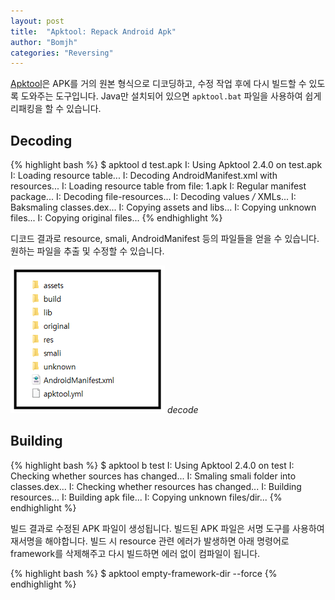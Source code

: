 ```yaml
---
layout: post
title:  "Apktool: Repack Android Apk"
author: "Bomjh"
categories: "Reversing"
---
```


[Apktool](https://ibotpeaches.github.io/Apktool/)은 APK를 거의 원본 형식으로 디코딩하고, 수정 작업 후에 다시 빌드할 수 있도록 도와주는 도구입니다. Java만 설치되어 있으면 `apktool.bat` 파일을 사용하여 쉽게 리패킹을 할 수 있습니다.

## Decoding

{% highlight bash %}
$ apktool d test.apk
I: Using Apktool 2.4.0 on test.apk
I: Loading resource table...
I: Decoding AndroidManifest.xml with resources...
I: Loading resource table from file: 1.apk
I: Regular manifest package...
I: Decoding file-resources...
I: Decoding values */* XMLs...
I: Baksmaling classes.dex...
I: Copying assets and libs...
I: Copying unknown files...
I: Copying original files...
{% endhighlight %}

디코드 결과로 resource, smali, AndroidManifest 등의 파일들을 얻을 수 있습니다. 원하는 파일을 추출 및 수정할 수 있습니다.

![apktool1](https://raw.githubusercontent.com/bomjh/bomjh.github.io/master/assets/apktool1.png)
_decode_

## Building

{% highlight bash %}
$ apktool b test
I: Using Apktool 2.4.0 on test
I: Checking whether sources has changed...
I: Smaling smali folder into classes.dex...
I: Checking whether resources has changed...
I: Building resources...
I: Building apk file...
I: Copying unknown files/dir...
{% endhighlight %}

빌드 결과로 수정된 APK 파일이 생성됩니다. 빌드된 APK 파일은 서명 도구를 사용하여 재서명을 해야합니다. 빌드 시 resource 관련 에러가 발생하면 아래 명령어로 framework를 삭제해주고 다시 빌드하면 에러 없이 컴파일이 됩니다.

{% highlight bash %}
$ apktool empty-framework-dir --force
{% endhighlight %}
